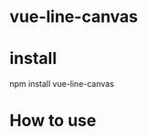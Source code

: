 # vue-line-canvas

# install
npm install vue-line-canvas

# How to use

<template>
  <div>
      <LineCanvas :canvasWidth="canvasWidth" 
                  :canvasHeight="canvasHeight"
                  :dotsNum="dotsNum"
                  :isColor="isColor">
    </LineCanvas>
  </div>
</template>

<script>
import LineCanvas from 'vue-line-canvas';

export default {
  name: 'HelloWorld',
  components: {
    LineCanvas,
  },
  data () {
    return {
      canvasWidth: window.innerWidth, // canvas width
      canvasHeight: window.innerHeight, // canvas height
      dotsNum: 50, // dot number
      isColor: true, // is color
    }
  }
}
</script>
